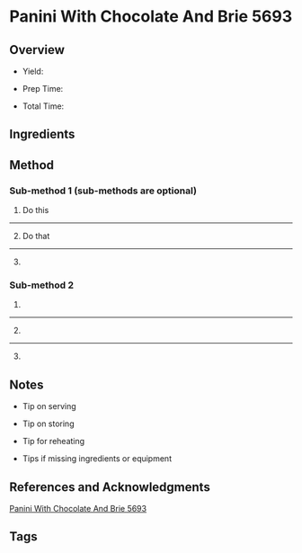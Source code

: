 # Panini With Chocolate And Brie 5693

## Overview

- Yield:

- Prep Time:

- Total Time:

## Ingredients



## Method

### Sub-method 1 (sub-methods are optional)

1. Do this
---
2. Do that
---
3.

### Sub-method 2

1.
---
2.
---
3.

## Notes

- Tip on serving

- Tip on storing

- Tip for reheating

- Tips if missing ingredients or equipment

## References and Acknowledgments

[Panini With Chocolate And Brie 5693](http://www.foodnetwork.co.uk/recipes/panini-with-chocolate-and-brie-5693.html?whisk-disable=1)

## Tags


